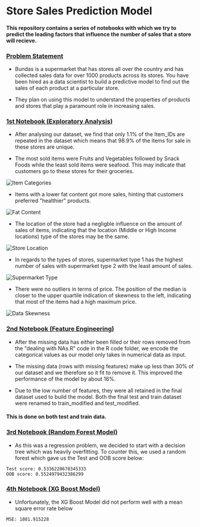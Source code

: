 # Store Sales Prediction Model

#### This repository contains a series of notebooks with which we try to predict the leading factors that influence the number of sales that a store will recieve.

### [Problem Statement](STRATHMOREDATATHONCHALLENGE.pdf)

- Bundas is a supermarket that has stores all over the country and has collected sales data for over 1000 products across its stores. You have been hired as a data scientist to build a predictive model to find out the sales of each product at a particular store.

- They plan on using this model to understand the properties of products and stores that play a paramount role in increasing sales.

### [1st Notebook (Exploratory Analysis)]([Notebook1]Explanatory_Data_Analysis.ipynb)

- After analysing our dataset, we find that only 1.1% of the Item_IDs are repeated in the dataset which means that 98.9% of the items for sale in these stores are unique.

- The most sold items were Fruits and Vegetables followed by Snack Foods while the least sold items were seafood. This may indicate that customers go to these stores for their groceries.

![Item Categories](https://raw.githubusercontent.com/angelodavido/DataTho/master/notebook_outputs/item_category.png "Item sales by Category")

- Items with a lower fat content got more sales, hinting that customers preferred "healthier" products.

![Fat Content](https://raw.githubusercontent.com/angelodavido/DataTho/master/notebook_outputs/fat_content.png "Item sales by Fat Content")

- The location of the store had a negligble influence on the amount of sales of items, indicating that the location (Middle or High Income locations) type of the stores may be the same.

![Store Location](https://raw.githubusercontent.com/angelodavido/DataTho/master/notebook_outputs/store_tier.png "Item sales by Store Location")

- In regards to the types of stores, supermarket type 1 has the highest number of sales with supermarket type 2 with the least amount of sales.

![Supermarket Type](https://raw.githubusercontent.com/angelodavido/DataTho/master/notebook_outputs/store_type.png "Item sales by Fat Content")

- There were no outliers in terms of price. The position of the median is closer to the upper quartile indication of skewness to the left, indicating that most of the items had a high maximum price.

![Data Skewness](https://raw.githubusercontent.com/angelodavido/DataTho/master/notebook_outputs/data_skewness.png "Skewness of Item Sales")



### [2nd Notebook (Feature Engineering)]([Notebook2]Feature_Engineering_and_Encoding.ipynb)

- After the missing data has either been filled or their rows removed from the "dealing with NAs.R" code in the R code folder, 
we encode the categorical values as our model only takes in numerical data as input.

- The missing data (rows with missing features) make up less than 30% of our dataset and we therefore so it fit to remove it. This improved the performance of the model by about 16%.

- Due to the low number of features, they were all retained in the final dataset used to build the model. Both the final test and train dataset were renamed to train_modified and test_modified.

#### This is done on both test and train data.


### [3rd Notebook (Random Forest Model)]([Notebook3]RandomForestModel.ipynb)

- As this was a regression problem, we decided to start with a decision tree which was heavily overfitting. To counter this, we used a random forest which gave us the Test and OOB score below:

```
Test score: 0.5336220678345333
OOB score: 0.5524979432386299
```


### [4th Notebook (XG Boost Model)]([Notebook4]XGBoostModel.ipynb)
- Unfortunately, the XG Boost Model did not perform well with a mean square error rate below
```
MSE: 1801.915228
```
